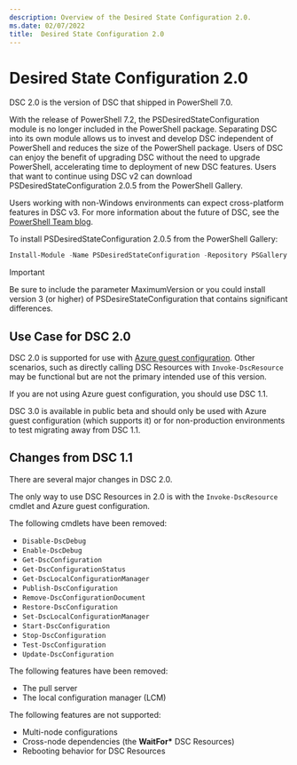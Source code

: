 ```yaml
---
description: Overview of the Desired State Configuration 2.0.
ms.date: 02/07/2022
title:  Desired State Configuration 2.0
---
```

# Desired State Configuration 2.0

DSC 2.0 is the version of DSC that shipped in PowerShell 7.0.

With the release of PowerShell 7.2, the PSDesiredStateConfiguration module is no longer included
in the PowerShell package. Separating DSC into its own module allows us to invest and develop DSC
independent of PowerShell and reduces the size of the PowerShell package. Users of DSC can enjoy
the benefit of upgrading DSC without the need to upgrade PowerShell, accelerating time to deployment
of new DSC features. Users that want to continue using DSC v2 can download
PSDesiredStateConfiguration 2.0.5 from the PowerShell Gallery.

Users working with non-Windows environments can expect cross-platform features in DSC v3. For more
information about the future of DSC, see the
[PowerShell Team blog](https://devblogs.microsoft.com/powershell/powershell-team-2021-investments/#dsc-for-powershell-7).

To install PSDesiredStateConfiguration 2.0.5 from the PowerShell Gallery:

```powershell
Install-Module -Name PSDesiredStateConfiguration -Repository PSGallery -MaximumVersion 2.99
```

> [!IMPORTANT]
> Be sure to include the parameter MaximumVersion or you could install version 3 (or higher) of
> PSDesireStateConfiguration that contains significant differences.

## Use Case for DSC 2.0

DSC 2.0 is supported for use with [Azure guest configuration][guest-config]. Other scenarios, such
as directly calling DSC Resources with `Invoke-DscResource` may be functional but are not the
primary intended use of this version.

If you are not using Azure guest configuration, you should use DSC 1.1.

DSC 3.0 is available in public beta and should only be used with Azure guest configuration (which
supports it) or for non-production environments to test migrating away from DSC 1.1.

## Changes from DSC 1.1

There are several major changes in DSC 2.0.

The only way to use DSC Resources in 2.0 is with the `Invoke-DscResource` cmdlet and Azure guest
configuration.

The following cmdlets have been removed:

- `Disable-DscDebug`
- `Enable-DscDebug`
- `Get-DscConfiguration`
- `Get-DscConfigurationStatus`
- `Get-DscLocalConfigurationManager`
- `Publish-DscConfiguration`
- `Remove-DscConfigurationDocument`
- `Restore-DscConfiguration`
- `Set-DscLocalConfigurationManager`
- `Start-DscConfiguration`
- `Stop-DscConfiguration`
- `Test-DscConfiguration`
- `Update-DscConfiguration`

The following features have been removed:

- The pull server
- The local configuration manager (LCM)

The following features are not supported:

- Multi-node configurations
- Cross-node dependencies (the **WaitFor\*** DSC Resources)
- Rebooting behavior for DSC Resources

[guest-config]: https://docs.microsoft.com/en-us/azure/governance/policy/concepts/guest-configuration
